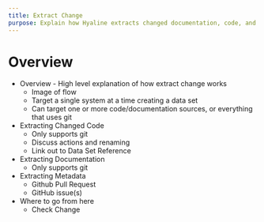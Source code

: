 ```yaml
---
title: Extract Change
purpose: Explain how Hyaline extracts changed documentation, code, and other metadata
---
```

# Overview




* Overview - High level explanation of how extract change works
  * Image of flow
  * Target a single system at a time creating a data set
  * Can target one or more code/documentation sources, or everything that uses git
* Extracting Changed Code
  * Only supports git
  * Discuss actions and renaming
  * Link out to Data Set Reference
* Extracting Documentation
  * Only supports git
* Extracting Metadata
  * Github Pull Request
  * GitHub issue(s)
* Where to go from here
  * Check Change 
